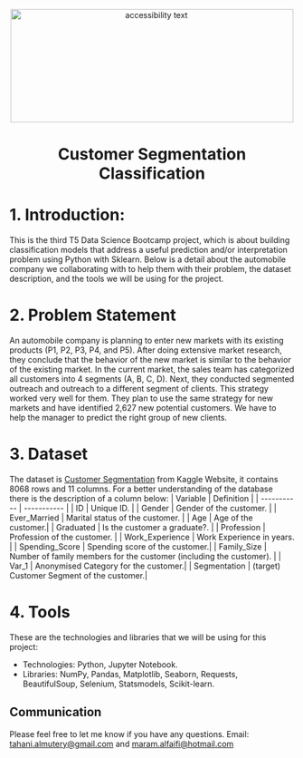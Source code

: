 
<p align="center">
<img src="https://images.squarespace-cdn.com/content/v1/5cc22d6593a63233d214110c/1574701437270-KR9OAENC9PYIJ03P2YKA/Car-Logos_Blog-image.png" width="500" height="200" class="center" alt="accessibility text">
  
# <p align="center"> Customer Segmentation Classification

# 1.	Introduction:
  This is the third T5 Data Science Bootcamp project, which is about building classification models that address a useful prediction and/or interpretation problem using Python with Sklearn. Below is a detail about the automobile company we collaborating with to help them with their problem, the dataset description, and the tools we will be using for the project. 
  
# 2.	Problem Statement
An automobile company is planning to enter new markets with its existing products (P1, P2, P3, P4, and P5). After doing extensive market research, they conclude that the behavior of the new market is similar to the behavior of the existing market.
In the current market, the sales team has categorized all customers into 4 segments (A, B, C, D). Next, they conducted segmented outreach and outreach to a different segment of clients. This strategy worked very well for them. They plan to use the same strategy for new markets and have identified 2,627 new potential customers.
We have to help the manager to predict the right group of new clients.

# 3.	Dataset
  The dataset is [Customer Segmentation](https://www.kaggle.com/juniorbueno/customer-k-means-hierarchical-grouping-dbscan) from Kaggle Website, it contains 8068 rows and 11 columns. For a better understanding of the database there is the description of a column below:
| Variable	    | Definition |
| ----------- | ----------- |
| ID	   | Unique ID. |
| Gender	| Gender of the customer. |
| Ever_Married	 | Marital status of the customer. |
| Age	| Age of the customer.|
| Graduated	| Is the customer a graduate?. |
| Profession	| Profession of the customer. |
| Work_Experience |	Work Experience in years. |
| Spending_Score	| Spending score of the customer.|
| Family_Size |	Number of family members for the customer (including the customer). |
| Var_1	| Anonymised Category for the customer.| 
| Segmentation	| (target) Customer Segment of the customer.| 
  

  
# 4.	Tools 
 These are the technologies and libraries that we will be using for this project:
* Technologies: Python, Jupyter Notebook. 
* Libraries: NumPy, Pandas, Matplotlib, Seaborn, Requests, BeautifulSoup, Selenium, Statsmodels, Scikit-learn.
  
## Communication
Please feel free to let me know if you have any questions.
Email:  tahani.almutery@gmail.com and maram.alfaifi@hotmail.com


